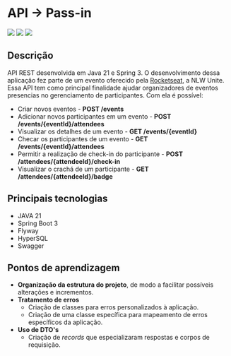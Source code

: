 # API -> Pass-in

<img src="https://img.shields.io/badge/Spring_Boot-F2F4F9?style=for-the-badge&logo=spring-boot" />
<img src="https://img.shields.io/badge/java-%23ED8B00.svg?style=for-the-badge&logo=openjdk&logoColor=black" />
<img src="https://img.shields.io/badge/Swagger-85EA2D?style=for-the-badge&logo=Swagger&logoColor=white" />

## Descrição

API REST desenvolvida em Java 21 e Spring 3. O desenvolvimento dessa aplicação fez parte de um evento oferecido pela [Rocketseat](https://github.com/rocketseat-education/), a NLW Unite. Essa API tem como principal finalidade ajudar organizadores de eventos presencias no gerenciamento de participantes. Com ela é possível:

- Criar novos eventos - **POST /events**
- Adicionar novos participantes em um evento - **POST /events/{eventId}/attendees**
- Visualizar os detalhes de um evento - **GET /events/{eventId}**
- Checar os participantes de um evento - **GET /events/{eventId}/attendees**
- Permitir a realização de check-in do participante - **POST /attendees/{attendeeId}/check-in**
- Visualizar o crachá de um participante - **GET /attendees/{attendeeId}/badge**

## Principais tecnologias

- JAVA 21
- Spring Boot 3
- Flyway
- HyperSQL
- Swagger

## Pontos de aprendizagem

- **Organização da estrutura do projeto**, de modo a facilitar possíveis alterações e incrementos.
- **Tratamento de erros**
  - Criação de classes para erros personalizados à aplicação.
  - Criação de uma classe específica para mapeamento de erros
    específicos da aplicação.
- **Uso de DTO's**
  - Criação de _records_ que especializaram respostas e corpos de requisição.
